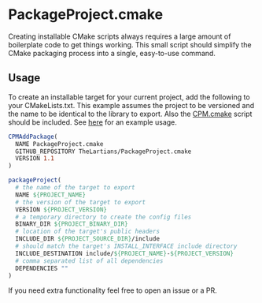 # PackageProject.cmake

Creating installable CMake scripts always requires a large amount of boilerplate code to get things working.
This small script should simplify the CMake packaging process into a single, easy-to-use command.

## Usage

To create an installable target for your current project, add the following to your CMakeLists.txt.
This example assumes the project to be versioned and the name to be identical to the library to export.
Also the [CPM.cmake](https://github.com/TheLartians/CPM.cmake) script should be included.
See [here](https://github.com/TheLartians/ModernCppStarter/blob/master/CMakeLists.txt) for an example usage.

```cmake
CPMAddPackage(
  NAME PackageProject.cmake
  GITHUB_REPOSITORY TheLartians/PackageProject.cmake
  VERSION 1.1
)

packageProject(
  # the name of the target to export
  NAME ${PROJECT_NAME}
  # the version of the target to export
  VERSION ${PROJECT_VERSION}
  # a temporary directory to create the config files
  BINARY_DIR ${PROJECT_BINARY_DIR}
  # location of the target's public headers
  INCLUDE_DIR ${PROJECT_SOURCE_DIR}/include
  # should match the target's INSTALL_INTERFACE include directory
  INCLUDE_DESTINATION include/${PROJECT_NAME}-${PROJECT_VERSION}
  # comma separated list of all dependencies
  DEPENDENCIES ""
)
```

If you need extra functionality feel free to open an issue or a PR.
